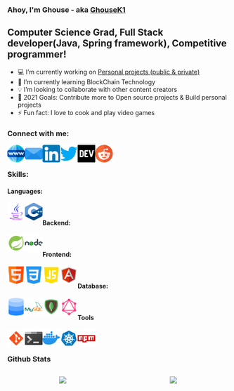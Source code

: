 ### Ahoy, I'm Ghouse - aka [GhouseK1][website] 

## Computer Science Grad, Full Stack developer(Java, Spring framework), Competitive programmer!

- :computer: I’m currently working on [Personal projects (public & private)][gitprojects]
- :blue_book: I’m currently learning BlockChain Technology
- :bulb: I’m looking to collaborate with other content creators
- :dart: 2021 Goals: Contribute more to Open source projects & Build personal projects
- ⚡ Fun fact: I love to cook and play video games
 
### Connect with me:
<div align="center">
 
[<img align="left" src="./assets/icons/website.png" height="40" width="40" />][website]
[<img align="left" src="./assets/icons/email.png" height="40" width="40" />][email] 
[<img align="left" src="./assets/icons/linkedin.png" height="40" width="40" />][linkedin] 
[<img align="left" src="./assets/icons/twitter.png" height="40" width="40" />][twitter]
[<img align="left" src="./assets/icons/devto.png" height="40" width="40" />][devto]
[<img align="left" src="./assets/icons/reddit.png" height="40" width="40" />][reddit]

</div>

<br>
<br>

### Skills:

#### Languages:
<div class="languages" align="center" style="background-color:red">

 [<img align="left" src="./assets/icons/java.png" height="40" width="40" />][gitprojects]
 [<img align="left" src="./assets/icons/cpp.png" height="40" width="40" />][gitprojects]

</div>
<br>

#### Backend:
<div class="backend" align="center">
 
[<img align="left" src="./assets/icons/spring.png" height="40" width="40" />][gitprojects]
[<img align="left" src="./assets/icons/nodejs.png" height="40" width="40" />][gitprojects]

</div>
<br>

#### Frontend:
<div class="frontend" align="center">
 
 [<img align="left" src="./assets/icons/html.png" height="40" width="40" />][gitprojects]
 [<img align="left" src="./assets/icons/css.png" height="40" width="40" />][gitprojects]
 [<img align="left" src="./assets/icons/javascript.png" height="40" width="40" />][gitprojects]
 [<img align="left" src="./assets/icons/angular.png" height="40" width="40" />][gitprojects]

</div>
<br>

#### Database:
<div class="database" align="center">

 [<img align="left" src="./assets/icons/sql.png" height="40" width="40" />][gitprojects]
 [<img align="left" src="./assets/icons/mysql.png" height="40" width="40" />][gitprojects]
 [<img align="left" src="./assets/icons/mongodb.png" height="40" width="40" />][gitprojects]
 [<img align="left" src="./assets/icons/graphql.png" height="40" width="40" />][gitprojects]

</div>
<br>

#### Tools
<div class="tools" align="center">
 
 [<img align="left" src="./assets/icons/git.png" height="40" width="40" />][gitprojects]
 [<img align="left" src="./assets/icons/terminal.png" height="40" width="40" />][gitprojects]
 [<img align="left" src="./assets/icons/docker.png" height="40" width="40" />][gitprojects]
 [<img align="left" src="./assets/icons/kubernetes.png" height="40" width="40" />][gitprojects]
 [<img align="left" src="./assets/icons/npm.png" height="40" width="40" />][gitprojects]
</div>
<br>
<br>

### Github Stats 

 <div id="stats" width="100%" style="display: flex; align:center;">

  <div width="100%" align="center" style="flex: 1;">
   
   [<img src="http://github-readme-streak-stats.herokuapp.com?user=ghousek1&theme=highcontrast&hide_border=true&fire=DD0000&ring=DD0000&currStreakLabel=DD0000">][github]
  
  </div>
  <div width="100%" align="center" style="flex: 1;">
   
   [<img src="https://github-readme-stats.vercel.app/api?username=ghousek1&theme=highcontrast&show_icons=true&hide_border=true">][github]
   
  </div>
 
 </div>

[email]:mailto:ghousek1@outlook.com
[website]:https://about.me/ghousek1
[linkedin]:https://linkedin.com/in/ghousek1
[twitter]:https://twitter.com/ghousek1
[reddit]:https://reddit.com/u/ghousek1
[devto]:https://dev.to/ghousek1
[github]:https://github.com/ghousek1?tab=repositories
[gitprojects]:https://github.com/ghousek1?tab=repositories





